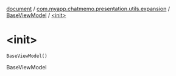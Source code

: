 [document](../../index.md) / [com.myapp.chatmemo.presentation.utils.expansion](../index.md) / [BaseViewModel](index.md) / [&lt;init&gt;](./-init-.md)

# &lt;init&gt;

`BaseViewModel()`

BaseViewModel

